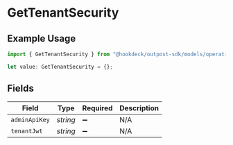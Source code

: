 # GetTenantSecurity

## Example Usage

```typescript
import { GetTenantSecurity } from "@hookdeck/outpost-sdk/models/operations";

let value: GetTenantSecurity = {};
```

## Fields

| Field              | Type               | Required           | Description        |
| ------------------ | ------------------ | ------------------ | ------------------ |
| `adminApiKey`      | *string*           | :heavy_minus_sign: | N/A                |
| `tenantJwt`        | *string*           | :heavy_minus_sign: | N/A                |